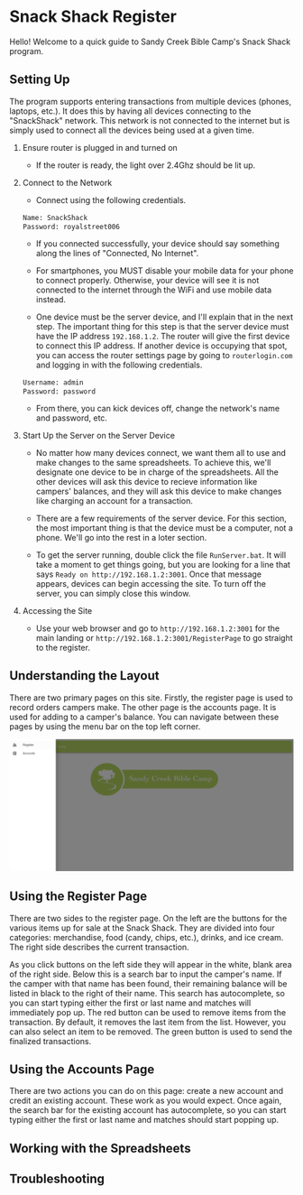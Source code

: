 # Snack Shack Register

Hello! Welcome to a quick guide to Sandy Creek Bible Camp's Snack Shack program.

## Setting Up

The program supports entering transactions from multiple devices (phones, laptops, etc.). It does this by having all devices connecting to the "SnackShack" network. This network is not connected to the internet but is simply used to connect all the devices being used at a given time.

1. Ensure router is plugged in and turned on
   - If the router is ready, the light over 2.4Ghz should be lit up.

2. Connect to the Network
   - Connect using the following credentials.

    ```
    Name: SnackShack
    Password: royalstreet006
    ```
   - If you connected successfully, your device should say something along the lines of "Connected, No Internet". 

   - For smartphones, you MUST disable your mobile data for your phone to connect properly. Otherwise, your device will see it is not connected to the internet through the WiFi and use mobile data instead.

   - One device must be the server device, and I'll explain that in the next step. The important thing for this step is that the server device must have the IP address `192.168.1.2`. The router will give the first device to connect this IP address. If another device is occupying that spot, you can access the router settings page by going to `routerlogin.com` and logging in with the following credentials.

    ```
    Username: admin
    Password: password
    ```
   - From there, you can kick devices off, change the network's name and password, etc.

3. Start Up the Server on the Server Device
   - No matter how many devices connect, we want them all to use and make changes to the same spreadsheets. To achieve this, we'll designate one device to be in charge of the spreadsheets. All the other devices will ask this device to recieve information like campers' balances, and they will ask this device to make changes like charging an account for a transaction.

   - There are a few requirements of the server device. For this section, the most important thing is that the device must be a computer, not a phone. We'll go into the rest in a loter section.

   - To get the server running, double click the file `RunServer.bat`. It will take a moment to get things going, but you are looking for a line that says `Ready on http://192.168.1.2:3001`. Once that message appears, devices can begin accessing the site. To turn off the server, you can simply close this window.

4. Accessing the Site
   - Use your web browser and go to `http://192.168.1.2:3001` for the main landing or `http://192.168.1.2:3001/RegisterPage` to go straight to the register.

## Understanding the Layout
There are two primary pages on this site. Firstly, the register page is used to record orders campers make. The other page is the accounts page. It is used for adding to a camper's balance. You can navigate between these pages by using the menu bar on the top left corner.

![MenuScreen](./screenshots/MenuScreen.png)

## Using the Register Page
There are two sides to the register page. On the left are the buttons for the various items up for sale at the Snack Shack. They are divided into four categories: merchandise, food (candy, chips, etc.), drinks, and ice cream. The right side describes the current transaction.

As you click buttons on the left side they will appear in the white, blank area of the right side. Below this is a search bar to input the camper's name. If the camper with that name has been found, their remaining balance will be listed in black to the right of their name. This search has autocomplete, so you can start typing either the first or last name and matches will immediately pop up. The red button can be used to remove items from the transaction. By default, it removes the last item from the list. However, you can also select an item to be removed. The green button is used to send the finalized transactions.


## Using the Accounts Page
There are two actions you can do on this page: create a new account and credit an existing account. These work as you would expect. Once again, the search bar for the existing account has autocomplete, so you can start typing either the first or last name and matches should start popping up.

## Working with the Spreadsheets

## Troubleshooting